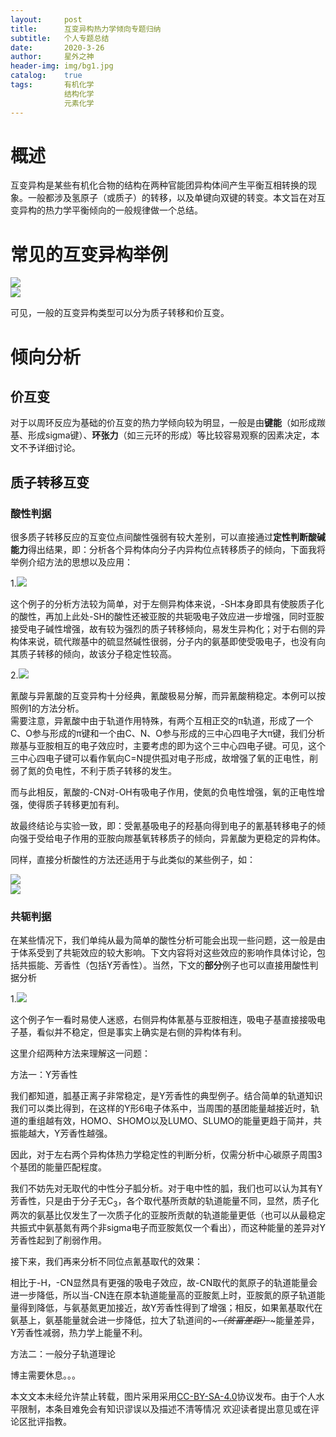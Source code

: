```yaml
---
layout:     post
title:      互变异构热力学倾向专题归纳
subtitle:   个人专题总结
date:       2020-3-26
author:     星外之神
header-img: img/bg1.jpg
catalog:    true
tags:       有机化学
            结构化学
            元素化学
---
```


# 概述

互变异构是某些有机化合物的结构在两种官能团异构体间产生平衡互相转换的现象。一般都涉及氢原子（或质子）的转移，以及单键向双键的转变。本文旨在对互变异构的热力学平衡倾向的一般规律做一个总结。

# 常见的互变异构举例

![](https://wszqkzqk.github.io/img/500px-Tautomers_zh.png)  
![](https://wszqkzqk.github.io/img/220px-Oxepin-benzene_oxide.png)  

可见，一般的互变异构类型可以分为质子转移和价互变。

# 倾向分析

## 价互变

对于以周环反应为基础的价互变的热力学倾向较为明显，一般是由**键能**（如形成羰基、形成sigma键）、**环张力**（如三元环的形成）等比较容易观察的因素决定，本文不予详细讨论。

## 质子转移互变

### 酸性判据

很多质子转移反应的互变位点间酸性强弱有较大差别，可以直接通过**定性判断酸碱能力**得出结果，即：分析各个异构体向分子内异构位点转移质子的倾向，下面我将举例介绍方法的思想以及应用：  

1.![](https://wszqkzqk.github.io/img/互变述图1.png)  

这个例子的分析方法较为简单，对于左侧异构体来说，-SH本身即具有使胺质子化的酸性，再加上此处-SH的酸性还被亚胺的共轭吸电子效应进一步增强，同时亚胺接受电子碱性增强，故有较为强烈的质子转移倾向，易发生异构化；对于右侧的异构体来说，硫代羰基中的硫显然碱性很弱，分子内的氨基即使受吸电子，也没有向其质子转移的倾向，故该分子稳定性较高。  

2.![](https://wszqkzqk.github.io/img/互变述图2.png)  

氰酸与异氰酸的互变异构十分经典，氰酸极易分解，而异氰酸稍稳定。本例可以按照例1的方法分析。  
需要注意，异氰酸中由于轨道作用特殊，有两个互相正交的π轨道，形成了一个C、O参与形成的π键和一个由C、N、O参与形成的三中心四电子大π键，我们分析羰基与亚胺相互的电子效应时，主要考虑的即为这个三中心四电子键。可见，这个三中心四电子键可以看作氧向C=N提供孤对电子形成，故增强了氧的正电性，削弱了氮的负电性，不利于质子转移的发生。  

而与此相反，氰酸的-CN对-OH有吸电子作用，使氮的负电性增强，氧的正电性增强，使得质子转移更加有利。  

故最终结论与实验一致，即：受氰基吸电子的羟基向得到电子的氰基转移电子的倾向强于受给电子作用的亚胺向羰基氧转移质子的倾向，异氰酸为更稳定的异构体。  

同样，直接分析酸性的方法还适用于与此类似的某些例子，如：  

![](https://wszqkzqk.github.io/img/互变述图3.png)  
![](https://wszqkzqk.github.io/img/互变述图4.jpg)

### 共轭判据

在某些情况下，我们单纯从最为简单的酸性分析可能会出现一些问题，这一般是由于体系受到了共轭效应的较大影响。下文内容将对这些效应的影响作具体讨论，包括共振能、芳香性（包括Y芳香性）。当然，下文的**部分**例子也可以直接用酸性判据分析  

1.![](https://wszqkzqk.github.io/img/互变述图5.jpg)  

这个例子乍一看时易使人迷惑，右侧异构体氰基与亚胺相连，吸电子基直接接吸电子基，看似并不稳定，但是事实上确实是右侧的异构体有利。  

这里介绍两种方法来理解这一问题：  

方法一：Y芳香性  

我们都知道，胍基正离子非常稳定，是Y芳香性的典型例子。结合简单的轨道知识我们可以类比得到，在这样的Y形6电子体系中，当周围的基团能量越接近时，轨道的重组越有效，HOMO、SHOMO以及LUMO、SLUMO的能量更趋于简并，共振能越大，Y芳香性越强。  

因此，对于左右两个异构体热力学稳定性的判断分析，仅需分析中心碳原子周围3个基团的能量匹配程度。  

我们不妨先对无取代的中性分子胍分析。对于电中性的胍，我们也可以认为其有Y芳香性，只是由于分子无C<sub>3</sub>，各个取代基所贡献的轨道能量不同，显然，质子化两次的氨基比仅发生了一次质子化的亚胺所贡献的轨道能量更低（也可以从最稳定共振式中氨基氮有两个非sigma电子而亚胺氮仅一个看出），而这种能量的差异对Y芳香性起到了削弱作用。  

接下来，我们再来分析不同位点氰基取代的效果：  

相比于-H，-CN显然具有更强的吸电子效应，故-CN取代的氮原子的轨道能量会进一步降低，所以当-CN连在原本轨道能量高的亚胺氮上时，亚胺氮的原子轨道能量得到降低，与氨基氮更加接近，故Y芳香性得到了增强；相反，如果氰基取代在氨基上，氨基能量就会进一步降低，拉大了轨道间的~~~*（贫富差距）*~~~能量差异，Y芳香性减弱，热力学上能量不利。  

方法二：一般分子轨道理论  

博主需要休息。。。




本文文本未经允许禁止转载，图片采用采用[CC-BY-SA-4.0](https://creativecommons.org/licenses/by-sa/4.0/)协议发布。由于个人水平限制，本条目难免会有知识谬误以及描述不清等情况 欢迎读者提出意见或在评论区批评指教。
